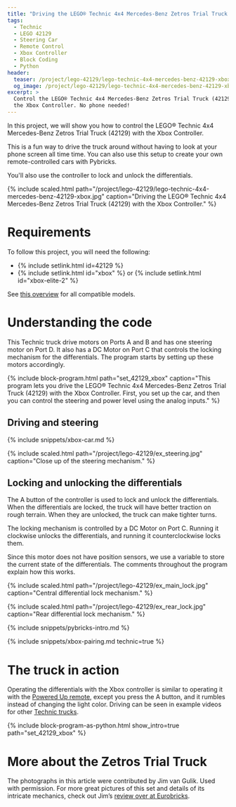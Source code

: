 ```yaml
---
title: "Driving the LEGO® Technic 4x4 Mercedes-Benz Zetros Trial Truck (42129) with the Xbox Controller"
tags:
  - Technic
  - LEGO 42129
  - Steering Car
  - Remote Control
  - Xbox Controller
  - Block Coding
  - Python
header:
  teaser: /project/lego-42129/lego-technic-4x4-mercedes-benz-42129-xbox.jpg
  og_image: /project/lego-42129/lego-technic-4x4-mercedes-benz-42129-xbox-og.jpg
excerpt: >
  Control the LEGO® Technic 4x4 Mercedes-Benz Zetros Trial Truck (42129) with
  the Xbox Controller. No phone needed!
---
```


In this project, we will show you how to control the LEGO® Technic 4x4
Mercedes-Benz Zetros Trial Truck (42129) with the Xbox Controller.

This is a fun way to drive the truck around without having to look at your
phone screen all time time. You can also use this setup to create your own
remote-controlled cars with Pybricks.

You'll also use the controller to lock and unlock the differentials.

{% include scaled.html
  path="/project/lego-42129/lego-technic-4x4-mercedes-benz-42129-xbox.jpg"
  caption="Driving the LEGO® Technic 4x4 Mercedes-Benz Zetros Trial Truck (42129) with the Xbox Controller."
%}

# Requirements

To follow this project, you will need the following:

- {% include setlink.html id=42129 %}
- {% include setlink.html id="xbox" %} or {% include setlink.html id="xbox-elite-2" %}

See <a href="https://docs.pybricks.com/en/latest/iodevices/xboxcontroller.html#compatible-controllers" target="_blank">
this overview</a> for all compatible models.

# Understanding the code

This Technic truck drive motors on Ports A and B and has one steering motor on
Port D. It also has a DC Motor on Port C that controls the locking mechanism
for the differentials. The program starts by setting up these motors accordingly.


{% include block-program.html path="set_42129_xbox"
  caption="This program lets you drive the LEGO® Technic 4x4 Mercedes-Benz Zetros Trial Truck (42129)
  with the Xbox Controller. First, you set up the car, and then you can
  control the steering and power level using the analog inputs." %}

## Driving and steering

{% include snippets/xbox-car.md %}

{% include scaled.html
  path="/project/lego-42129/ex_steering.jpg"
  caption="Close up of the steering mechanism."
%}

## Locking and unlocking the differentials

The A button of the controller is used to lock and unlock the differentials.
When the differentials are locked, the truck will have better traction on rough
terrain. When they are unlocked, the truck can make tighter turns.

The locking mechanism is controlled by a DC Motor on Port C. Running it
clockwise unlocks the differentials, and running it counterclockwise locks
them.

Since this motor does not have position sensors, we use a variable to store the
current state of the differentials. The comments throughout the program explain
how this works.

{% include scaled.html
  path="/project/lego-42129/ex_main_lock.jpg"
  caption="Central differential lock mechanism."
%}

{% include scaled.html
  path="/project/lego-42129/ex_rear_lock.jpg"
  caption="Rear differential lock mechanism."
%}

{% include snippets/pybricks-intro.md %}

{% include snippets/xbox-pairing.md technic=true %}

# The truck in action

Operating the differentials with the Xbox controller is similar to operating it
with the [Powered Up remote](../technic-42129-powered-up-remote/#the-truck-in-action),
except you press the A button, and it rumbles instead of changing the light color.
Driving can be seen in example videos for
other [Technic trucks](../technic-42099-xbox/#the-truck-in-action).

{%
  include block-program-as-python.html
  show_intro=true
  path="set_42129_xbox"
%}


# More about the Zetros Trial Truck

The photographs in this article were contributed by Jim van Gulik. Used with
permission. For more great pictures of this set and details of its intricate 
mechanics, check out
Jim’s <a href="https://www.eurobricks.com/forum/index.php?/forums/topic/186660-review-42129-4x4-mercedes-benz-zetros-trial-truck/" target="_blank">review over at Eurobricks</a>.



